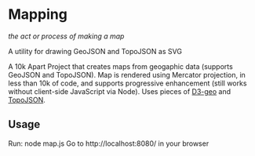 # Mapping
_the act or process of making a map_

A utility for drawing GeoJSON and TopoJSON as SVG

A 10k Apart Project that creates maps from geogaphic data (supports GeoJSON and TopoJSON). Map is rendered using Mercator projection, in less than 10k of code, and supports progressive enhancement (still works without client-side JavaScript via Node). Uses pieces of [D3-geo](https://github.com/d3/d3-geo) and [TopoJSON](https://github.com/mbostock/topojson).

## Usage
Run: node map.js
Go to http://localhost:8080/ in your browser

